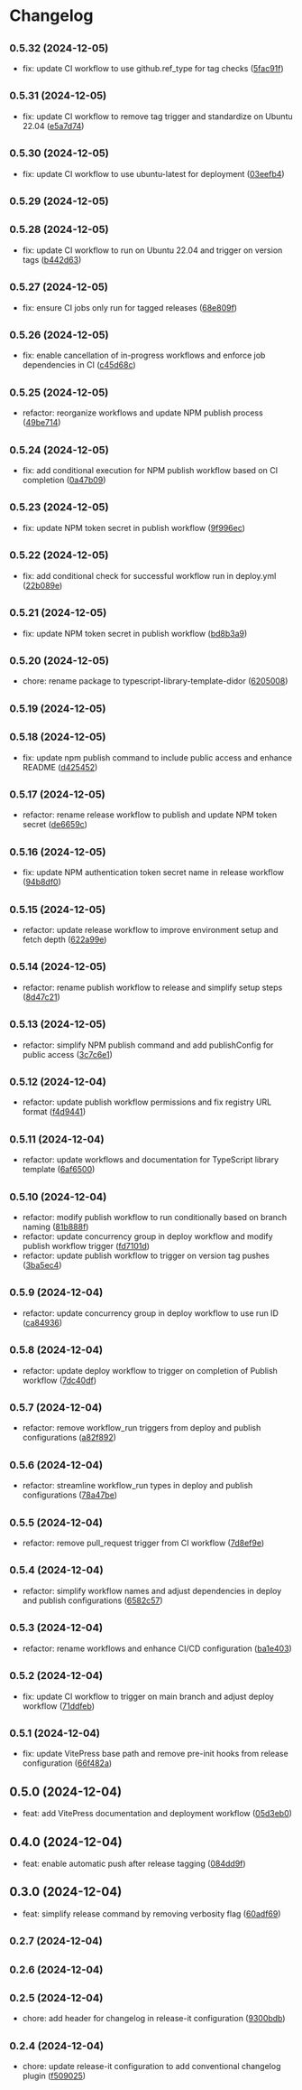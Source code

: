 # Changelog

## <small>0.5.32 (2024-12-05)</small>

- fix: update CI workflow to use github.ref_type for tag checks ([5fac91f](https://github.com/fvena/typescript-library-template.git/commit/5fac91f))

## <small>0.5.31 (2024-12-05)</small>

- fix: update CI workflow to remove tag trigger and standardize on Ubuntu 22.04 ([e5a7d74](https://github.com/fvena/typescript-library-template.git/commit/e5a7d74))

## <small>0.5.30 (2024-12-05)</small>

- fix: update CI workflow to use ubuntu-latest for deployment ([03eefb4](https://github.com/fvena/typescript-library-template.git/commit/03eefb4))

## <small>0.5.29 (2024-12-05)</small>

## <small>0.5.28 (2024-12-05)</small>

- fix: update CI workflow to run on Ubuntu 22.04 and trigger on version tags ([b442d63](https://github.com/fvena/typescript-library-template.git/commit/b442d63))

## <small>0.5.27 (2024-12-05)</small>

- fix: ensure CI jobs only run for tagged releases ([68e809f](https://github.com/fvena/typescript-library-template.git/commit/68e809f))

## <small>0.5.26 (2024-12-05)</small>

- fix: enable cancellation of in-progress workflows and enforce job dependencies in CI ([c45d68c](https://github.com/fvena/typescript-library-template.git/commit/c45d68c))

## <small>0.5.25 (2024-12-05)</small>

- refactor: reorganize workflows and update NPM publish process ([49be714](https://github.com/fvena/typescript-library-template.git/commit/49be714))

## <small>0.5.24 (2024-12-05)</small>

- fix: add conditional execution for NPM publish workflow based on CI completion ([0a47b09](https://github.com/fvena/typescript-library-template.git/commit/0a47b09))

## <small>0.5.23 (2024-12-05)</small>

- fix: update NPM token secret in publish workflow ([9f996ec](https://github.com/fvena/typescript-library-template.git/commit/9f996ec))

## <small>0.5.22 (2024-12-05)</small>

- fix: add conditional check for successful workflow run in deploy.yml ([22b089e](https://github.com/fvena/typescript-library-template.git/commit/22b089e))

## <small>0.5.21 (2024-12-05)</small>

- fix: update NPM token secret in publish workflow ([bd8b3a9](https://github.com/fvena/typescript-library-template.git/commit/bd8b3a9))

## <small>0.5.20 (2024-12-05)</small>

- chore: rename package to typescript-library-template-didor ([6205008](https://github.com/fvena/typescript-library-template.git/commit/6205008))

## <small>0.5.19 (2024-12-05)</small>

## <small>0.5.18 (2024-12-05)</small>

- fix: update npm publish command to include public access and enhance README ([d425452](https://github.com/fvena/typescript-library-template.git/commit/d425452))

## <small>0.5.17 (2024-12-05)</small>

- refactor: rename release workflow to publish and update NPM token secret ([de6659c](https://github.com/fvena/typescript-library-template.git/commit/de6659c))

## <small>0.5.16 (2024-12-05)</small>

- fix: update NPM authentication token secret name in release workflow ([94b8df0](https://github.com/fvena/typescript-library-template.git/commit/94b8df0))

## <small>0.5.15 (2024-12-05)</small>

- refactor: update release workflow to improve environment setup and fetch depth ([622a99e](https://github.com/fvena/typescript-library-template.git/commit/622a99e))

## <small>0.5.14 (2024-12-05)</small>

- refactor: rename publish workflow to release and simplify setup steps ([8d47c21](https://github.com/fvena/typescript-library-template.git/commit/8d47c21))

## <small>0.5.13 (2024-12-05)</small>

- refactor: simplify NPM publish command and add publishConfig for public access ([3c7c6e1](https://github.com/fvena/typescript-library-template.git/commit/3c7c6e1))

## <small>0.5.12 (2024-12-04)</small>

- refactor: update publish workflow permissions and fix registry URL format ([f4d9441](https://github.com/fvena/typescript-library-template.git/commit/f4d9441))

## <small>0.5.11 (2024-12-04)</small>

- refactor: update workflows and documentation for TypeScript library template ([6af6500](https://github.com/fvena/typescript-library-template.git/commit/6af6500))

## <small>0.5.10 (2024-12-04)</small>

- refactor: modify publish workflow to run conditionally based on branch naming ([81b888f](https://github.com/mattpocock/tt-package-demo/commit/81b888f))
- refactor: update concurrency group in deploy workflow and modify publish workflow trigger ([fd7101d](https://github.com/mattpocock/tt-package-demo/commit/fd7101d))
- refactor: update publish workflow to trigger on version tag pushes ([3ba5ec4](https://github.com/mattpocock/tt-package-demo/commit/3ba5ec4))

## <small>0.5.9 (2024-12-04)</small>

- refactor: update concurrency group in deploy workflow to use run ID ([ca84936](https://github.com/mattpocock/tt-package-demo/commit/ca84936))

## <small>0.5.8 (2024-12-04)</small>

- refactor: update deploy workflow to trigger on completion of Publish workflow ([7dc40df](https://github.com/mattpocock/tt-package-demo/commit/7dc40df))

## <small>0.5.7 (2024-12-04)</small>

- refactor: remove workflow_run triggers from deploy and publish configurations ([a82f892](https://github.com/mattpocock/tt-package-demo/commit/a82f892))

## <small>0.5.6 (2024-12-04)</small>

- refactor: streamline workflow_run types in deploy and publish configurations ([78a47be](https://github.com/mattpocock/tt-package-demo/commit/78a47be))

## <small>0.5.5 (2024-12-04)</small>

- refactor: remove pull_request trigger from CI workflow ([7d8ef9e](https://github.com/mattpocock/tt-package-demo/commit/7d8ef9e))

## <small>0.5.4 (2024-12-04)</small>

- refactor: simplify workflow names and adjust dependencies in deploy and publish configurations ([6582c57](https://github.com/mattpocock/tt-package-demo/commit/6582c57))

## <small>0.5.3 (2024-12-04)</small>

- refactor: rename workflows and enhance CI/CD configuration ([ba1e403](https://github.com/mattpocock/tt-package-demo/commit/ba1e403))

## <small>0.5.2 (2024-12-04)</small>

- fix: update CI workflow to trigger on main branch and adjust deploy workflow ([71ddfeb](https://github.com/mattpocock/tt-package-demo/commit/71ddfeb))

## <small>0.5.1 (2024-12-04)</small>

- fix: update VitePress base path and remove pre-init hooks from release configuration ([66f482a](https://github.com/mattpocock/tt-package-demo/commit/66f482a))

## 0.5.0 (2024-12-04)

- feat: add VitePress documentation and deployment workflow ([05d3eb0](https://github.com/mattpocock/tt-package-demo/commit/05d3eb0))

## 0.4.0 (2024-12-04)

- feat: enable automatic push after release tagging ([084dd9f](https://github.com/mattpocock/tt-package-demo/commit/084dd9f))

## 0.3.0 (2024-12-04)

- feat: simplify release command by removing verbosity flag ([60adf69](https://github.com/mattpocock/tt-package-demo/commit/60adf69))

## <small>0.2.7 (2024-12-04)</small>

## <small>0.2.6 (2024-12-04)</small>

## <small>0.2.5 (2024-12-04)</small>

- chore: add header for changelog in release-it configuration ([9300bdb](https://github.com/mattpocock/tt-package-demo/commit/9300bdb))

## <small>0.2.4 (2024-12-04)</small>

- chore: update release-it configuration to add conventional changelog plugin ([f509025](https://github.com/mattpocock/tt-package-demo/commit/f509025))
